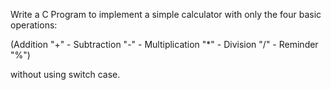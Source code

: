 Write a C Program to implement a simple calculator with only the four basic operations:

(Addition "+" - Subtraction "-" - Multiplication "*" - Division "/" - Reminder "%")

without using switch case.
